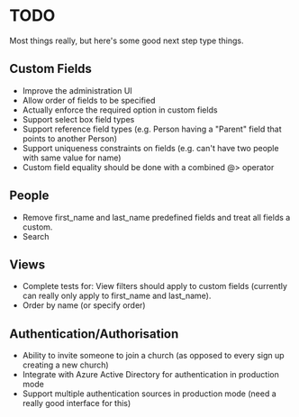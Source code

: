 TODO
====

Most things really, but here's some good next step type things.

Custom Fields
-------------
 * Improve the administration UI
 * Allow order of fields to be specified
 * Actually enforce the required option in custom fields
 * Support select box field types
 * Support reference field types (e.g. Person having a "Parent" field that points to another Person)
 * Support uniqueness constraints on fields (e.g. can't have two people with same value for name)
 * Custom field equality should be done with a combined @> operator

People
------
 * Remove first_name and last_name predefined fields and treat all fields a custom.
 * Search

Views
-----
 * Complete tests for: View filters should apply to custom fields (currently can really only apply to first_name and last_name).
 * Order by name (or specify order)

Authentication/Authorisation
----------------------------
 * Ability to invite someone to join a church (as opposed to every sign up creating a new church)
 * Integrate with Azure Active Directory for authentication in production mode
 * Support multiple authentication sources in production mode (need a really good interface for this)
